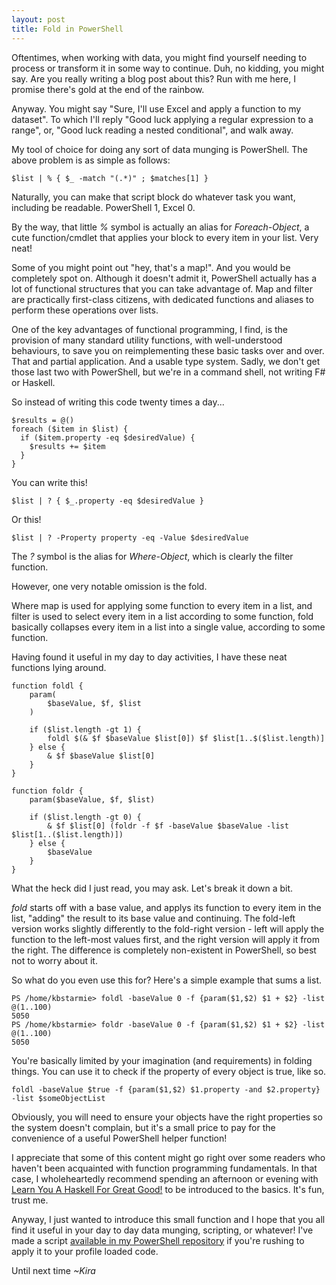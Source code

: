```yaml
---
layout: post
title: Fold in PowerShell
---
```


Oftentimes, when working with data, you might find yourself needing to process or transform it in some way to continue. Duh, no kidding, you might say. Are you really writing a blog post about this? Run with me here, I promise there's gold at the end of the rainbow.

Anyway. You might say "Sure, I'll use Excel and apply a function to my dataset". To which I'll reply "Good luck applying a regular expression to a range", or, "Good luck reading a nested conditional", and walk away.

My tool of choice for doing any sort of data munging is PowerShell. The above problem is as simple as follows:

```
$list | % { $_ -match "(.*)" ; $matches[1] }
``` 

Naturally, you can make that script block do whatever task you want, including be readable. PowerShell 1, Excel 0.

By the way, that little *%* symbol is actually an alias for *Foreach-Object*, a cute function/cmdlet that applies your block to every item in your list. Very neat!

Some of you might point out "hey, that's a map!". And you would be completely spot on. Although it doesn't admit it, PowerShell actually has a lot of functional structures that you can take advantage of. Map and filter are practically first-class citizens, with dedicated functions and aliases to perform these operations over lists.

One of the key advantages of functional programming, I find, is the provision of many standard utility functions, with well-understood behaviours, to save you on reimplementing these basic tasks over and over. That and partial application. And a usable type system. Sadly, we don't get those last two with PowerShell, but we're in a command shell, not writing F# or Haskell.

So instead of writing this code twenty times a day...

```
$results = @()
foreach ($item in $list) {
  if ($item.property -eq $desiredValue) {
    $results += $item
  }
}
```

You can write this!

```
$list | ? { $_.property -eq $desiredValue }
```

Or this!

```
$list | ? -Property property -eq -Value $desiredValue
```

The *?* symbol is the alias for *Where-Object*, which is clearly the filter function.

However, one very notable omission is the fold. 

Where map is used for applying some function to every item in a list, and filter is used to select every item in a list according to some function, fold basically collapses every item in a list into a single value, according to some function.

Having found it useful in my day to day activities, I have these neat functions lying around.

```
function foldl {
    param(
        $baseValue, $f, $list
    )

    if ($list.length -gt 1) {
        foldl $(& $f $baseValue $list[0]) $f $list[1..$($list.length)]
    } else {
        & $f $baseValue $list[0]
    }
}

function foldr {
    param($baseValue, $f, $list)

    if ($list.length -gt 0) {
        & $f $list[0] (foldr -f $f -baseValue $baseValue -list $list[1..($list.length)])
    } else {
        $baseValue
    }
}

```

What the heck did I just read, you may ask. Let's break it down a bit.

*fold* starts off with a base value, and applys its function to every item in the list, "adding" the result to its base value and continuing. The fold-left version works slightly differently to the fold-right version - left will apply the function to the left-most values first, and the right version will apply it from the right. The difference is completely non-existent in PowerShell, so best not to worry about it.

So what do you even use this for? Here's a simple example that sums a list.

```
PS /home/kbstarmie> foldl -baseValue 0 -f {param($1,$2) $1 + $2} -list @(1..100)                                                   
5050
PS /home/kbstarmie> foldr -baseValue 0 -f {param($1,$2) $1 + $2} -list @(1..100)                                                   
5050

```

You're basically limited by your imagination (and requirements) in folding things. You can use it to check if the property of every object is true, like so.

```
foldl -baseValue $true -f {param($1,$2) $1.property -and $2.property} -list $someObjectList
```

Obviously, you will need to ensure your objects have the right properties so the system doesn't complain, but it's a small price to pay for the convenience of a useful PowerShell helper function!

I appreciate that some of this content might go right over some readers who haven't been acquainted with function programming fundamentals. In that case, I wholeheartedly recommend spending an afternoon or evening with [Learn You A Haskell For Great Good!](http://learnyouahaskell.com/) to be introduced to the basics. It's fun, trust me.

Anyway, I just wanted to introduce this small function and I hope that you all find it useful in your day to day data munging, scripting, or whatever! I've made a script [available in my PowerShell repository](https://github.com/kbstarmie/powershell-snippets/blob/master/functions/fold.ps1) if you're rushing to apply it to your profile loaded code.

Until next time *~Kira*

